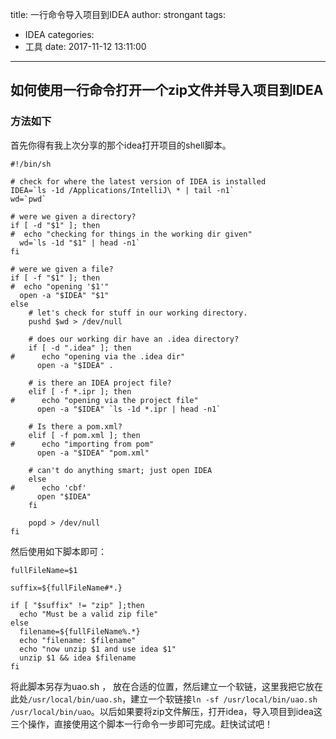 title: 一行命令导入项目到IDEA
author: strongant
tags:
  - IDEA
categories:
  - 工具
date: 2017-11-12 13:11:00
---
## 如何使用一行命令打开一个zip文件并导入项目到IDEA

### 方法如下

首先你得有我上次分享的那个idea打开项目的shell脚本。

```
#!/bin/sh

# check for where the latest version of IDEA is installed
IDEA=`ls -1d /Applications/IntelliJ\ * | tail -n1`
wd=`pwd`

# were we given a directory?
if [ -d "$1" ]; then
#  echo "checking for things in the working dir given"
  wd=`ls -1d "$1" | head -n1`
fi

# were we given a file?
if [ -f "$1" ]; then
#  echo "opening '$1'"
  open -a "$IDEA" "$1"
else
    # let's check for stuff in our working directory.
    pushd $wd > /dev/null

    # does our working dir have an .idea directory?
    if [ -d ".idea" ]; then
#      echo "opening via the .idea dir"
      open -a "$IDEA" .

    # is there an IDEA project file?
    elif [ -f *.ipr ]; then
#      echo "opening via the project file"
      open -a "$IDEA" `ls -1d *.ipr | head -n1`

    # Is there a pom.xml?
    elif [ -f pom.xml ]; then
#      echo "importing from pom"
      open -a "$IDEA" "pom.xml"

    # can't do anything smart; just open IDEA
    else
#      echo 'cbf'
      open "$IDEA"
    fi

    popd > /dev/null
fi

```

然后使用如下脚本即可：

```
fullFileName=$1

suffix=${fullFileName#*.}

if [ "$suffix" != "zip" ];then
  echo "Must be a valid zip file"
else
  filename=${fullFileName%.*}
  echo "filename: $filename"
  echo "now unzip $1 and use idea $1"
  unzip $1 && idea $filename
fi

```

将此脚本另存为uao.sh ， 放在合适的位置，然后建立一个软链，这里我把它放在此处`/usr/local/bin/uao.sh`，建立一个软链接`ln -sf /usr/local/bin/uao.sh /usr/local/bin/uao`。以后如果要将zip文件解压，打开idea，导入项目到idea这三个操作，直接使用这个脚本一行命令一步即可完成。赶快试试吧！